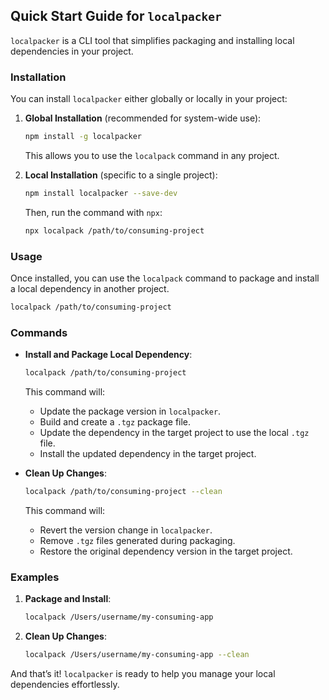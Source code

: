## Quick Start Guide for `localpacker`

`localpacker` is a CLI tool that simplifies packaging and installing local dependencies in your project.

### Installation

You can install `localpacker` either globally or locally in your project:

1. **Global Installation** (recommended for system-wide use):

   ```bash
   npm install -g localpacker
   ```

   This allows you to use the `localpack` command in any project.

2. **Local Installation** (specific to a single project):

   ```bash
   npm install localpacker --save-dev
   ```

   Then, run the command with `npx`:

   ```bash
   npx localpack /path/to/consuming-project
   ```

### Usage

Once installed, you can use the `localpack` command to package and install a local dependency in another project.

```bash
localpack /path/to/consuming-project
```

### Commands

- **Install and Package Local Dependency**:

  ```bash
  localpack /path/to/consuming-project
  ```

  This command will:

  - Update the package version in `localpacker`.
  - Build and create a `.tgz` package file.
  - Update the dependency in the target project to use the local `.tgz` file.
  - Install the updated dependency in the target project.

- **Clean Up Changes**:

  ```bash
  localpack /path/to/consuming-project --clean
  ```

  This command will:

  - Revert the version change in `localpacker`.
  - Remove `.tgz` files generated during packaging.
  - Restore the original dependency version in the target project.

### Examples

1. **Package and Install**:

   ```bash
   localpack /Users/username/my-consuming-app
   ```

2. **Clean Up Changes**:
   ```bash
   localpack /Users/username/my-consuming-app --clean
   ```

And that’s it! `localpacker` is ready to help you manage your local dependencies effortlessly.
